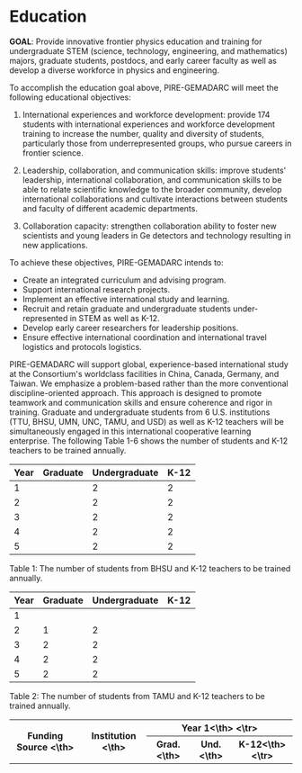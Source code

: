 ---
---
# Education
**GOAL**: Provide innovative frontier physics education and training
for undergraduate STEM (science, technology, engineering, and mathematics) majors, graduate students,
postdocs, and early career faculty as well as develop a diverse workforce in physics and engineering.

To accomplish the education goal above, PIRE-GEMADARC will meet the following
educational objectives: 
1. International experiences and workforce development: provide 174 students with international experiences and workforce development training to increase the number, quality and diversity of students, particularly those from underrepresented groups, who pursue careers in frontier science.

2. Leadership, collaboration, and communication skills: improve students' leadership, international
collaboration, and communication skills to be able to relate scientific knowledge to the broader
community, develop international collaborations and cultivate interactions between students and faculty
of different academic departments.

3. Collaboration capacity: strengthen collaboration ability to foster new scientists and young leaders in Ge detectors and technology resulting in new applications.

To achieve these objectives, PIRE-GEMADARC intends to:
* Create an integrated curriculum and advising program.
* Support international research projects.
* Implement an effective international study and learning.
* Recruit and retain graduate and undergraduate students under-represented in STEM as well as K-12.
* Develop early career researchers for leadership positions.
* Ensure effective international coordination and international travel logistics and protocols logistics.

PIRE-GEMADARC will support global, experience-based international study at the Consortium's worldclass
facilities in China, Canada, Germany, and Taiwan. We emphasize a problem-based rather than the
more conventional discipline-oriented approach. This approach is designed to promote teamwork and
communication skills and ensure coherence and rigor in training. Graduate and undergraduate students
from 6 U.S. institutions (TTU, BHSU, UMN, UNC, TAMU, and USD) as well as K-12 teachers will be
simultaneously engaged in this international cooperative learning enterprise. The following Table 1-6 shows the number of
students and K-12 teachers to be trained annually.


|Year|Graduate|Undergraduate|K-12|
|----|--------|-------------|----|
| 1  |        |      2      |  2 | 
| 2  |        |      2      |  2 | 
| 3  |        |      2      |  2 | 
| 4  |        |      2      |  2 | 
| 5  |        |      2      |  2 | 

Table 1: The number of students from BHSU and K-12 teachers to be trained annually.

|Year|Graduate|Undergraduate|K-12|
|----|--------|-------------|----|
| 1  |        |             |    | 
| 2  |    1   |      2      |    | 
| 3  |    2   |      2      |    | 
| 4  |    2   |      2      |    | 
| 5  |    2   |      2      |    |

Table 2: The number of students from TAMU and K-12 teachers to be trained annually.

<table>
<tr>
<th rowspan="2"> Funding Source <\th>
<th rowspan="2"> Institution <\th>
<th colspan="3"> Year 1<\th>
<\tr>

<tr>
<th>Grad.<\th>
<th>Und.<\th>
<th>K-12<\th>
<\tr>

</table>

